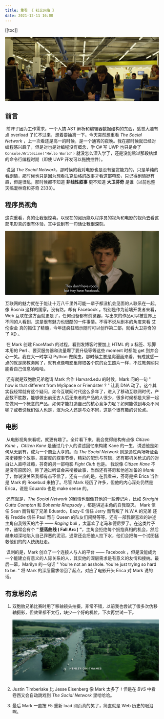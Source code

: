 ```yaml
---
title: 重看 《 社交网络 》
date: 2021-12-11 16:00
---
```


[[toc]]

![image-20211211224644772](https://raw.githubusercontent.com/donaldxdonald/DonaldxBlog/master/docs/articles/Film/TheSocialNetwork.assets/image-20211211224644772.png)

## 前言

​	前阵子因为工作需求，一个人搞 AST 解析和编辑器数据结构的东西，感觉大脑有点 overload 了忙不过来，想着要抽离一下。今天突然想重看 *The Social Network* ，上一次看还是高一的时候，是一个通宵的夜晚。我在那时候就已经对编程感兴趣了，但是对也是对编程没有概念，学 C# 写 UWP 也只是会了 `Console.WriteLine('Hello World')` 就没怎么深入学了，还是没能熬过那段枯燥的命令行编程时期（即使 UWP 开发可以拖拽控件）。

​	说回 *The Social Network*，那时候的我对电影也是没有鉴赏能力的，只是单纯的看剧情，那时候也只是因为想看扎克伯格的故事才看这部电影，只记得剧情挺有趣，但是很乱，那时候都不知道 **非线性叙事** 更不知道 **大卫芬奇** 是谁（以前也整天搞混林奇和芬奇 2333）。

## 程序员视角	

这次重看，真的让我很惊喜。以现在的阅历能以程序员的视角和电影的视角去看这部电影真的很有体验，其中说到有一句话让我很深刻。

![image-20211211163641107](https://raw.githubusercontent.com/donaldxdonald/DonaldxBlog/master/docs/articles/Film/TheSocialNetwork.assets/image-20211211163641107.png)

​	互联网的魅力就在于能让十万八千里外可能一辈子都没机会见面的人联系在一起。像 Bosnia 这样的国家，没有路，却有 Facebook 。特别是作为前端开发者来看，Web 互联在这方面就更是了，任何设备都有浏览器，写出来的作品可以被世界上不同的人看到，这是很有魅力也很酷的一件事情。不得不说从剧本的角度来看 艾伦索金 真的抓住了精髓，今年还疯狂暗示随时可以创作第二部，就看大卫芬奇的了 XD 。

​	在 Mark 创建 FaceMash 的过程，看到发博客时要加上 HTML 的 p 标签、写脚本用的 Perl 、要买服务器和流量爆了要升级等等这些 moment 时都能 get 到并会心一笑。我在大一时学习 Python 做爬虫，那时候主要是爬漫画来看，有成就感一点的就是爬教务网了，就有点像电影里爬取各个院的女生照片一样，不过教务网只能看自己信息哈哈哈。

​	还有就是双胞胎兄弟邀请 Mark 合作 Harvard.edu 的时候，Mark 问的一句 " how is that different from MySpace or Friendster ? " 让我 DNA 动了。这个其实我经常就有这个疑问，如今互联网时代这么多年了，进入了移动互联网时代，产品数不胜数，能够做出前无古人后无来者的产品的人很少，很多时候都是大家一起在做同一个概念的产品，如何才能打造自己的核心竞争力呢？如何能做到与众不同呢？或者说我们做人也是，泯为众人还是与众不同，这是个很有趣的讨论点。

## 电影

​	从电影视角来看呢，就更有趣了。全片看下来，我会觉得结构有点像 *Citizen Kane* ，*Citizen Kane* 是通过几个人的讲述回忆来构建 Kane 的一生，讲述他是如何从无到有，成为一个商业大亨的。而 *The Social Network* 则是通过两场听证会来衔接整个故事，高密度的叙事节奏，精彩的配乐与剪辑，还有那机关枪式的的对白让人直呼过瘾，芬奇的另一部电影 *Fight Club* 也是。 我说像 *Citizen Kane* 不是没有原因的，除了通过听证会来衔接故事，当然还有芬奇和他爸准备的 *Mank* 了，你说没关系我都有点不信了。还有一点的是，在我看来，芬奇是把 Erica 当作是 Mark 的 Rosebud 来拍了。尽管 Mark 经历了许多，但他的内心深处仍然是 Erica，说是 Eduardo 也是 make sense 的。

​	还有就是，*The Social Network* 的剧情也很像其他的一些传记片，比如 *Straight Outta Compton* 和 *Bohemia Rhapsody* ，都是讲述主角的自我毁灭。 Mark 信任 Sean 而背叛了兄弟 Eduardo，Eazy-E 信任 Jerry 而背叛了 N.W.A 的兄弟 还有 Freddie 信任 Paul 而与 Queen 的队友们闹掰等等。还有一部我很喜欢的讲述主角自我毁灭的片子 —— *Raging bull* ，太喜欢了老马和德尼罗了。在这类片子中，通常会有个 **“ 堕落曲线 ( Fall Arc ) ”**，主角会拒绝每个拥抱真相的机会，然后越来越深地陷入自己罪恶的泥沼，通常还会把他人拉下水，他们会把每一个试图拯救他们的的人统统赶走。 

​	讽刺的是，Mark 创立了一个连接人与人的平台 —— Facebook ，但是没能成为一个能建立有意义的人际关系的人，其实他的深层需求是有意义的友情和接纳。最后一幕，Marilyn 的一句话 " You're not an asshole. You're just trying so hard to be. " 将 Mark 的深层需求带回了起点，对应了电影开头 Erica 对 Mark 说的话。

## 有意思的点

1. 双胞胎兄弟比赛时用了移轴镜头拍摄，非常不错，以前我也尝试了很多次伪移轴摄影，但效果都不太行，缺少一个好的机位，下次再尝试一下。

   ![image-20211211221918863](https://raw.githubusercontent.com/donaldxdonald/DonaldxBlog/master/docs/articles/Film/TheSocialNetwork.assets/image-20211211221918863.png)

2. Justin Timberlake 比 Jesse Eisenberg 像 Mark 太多了！但是在 *BVS* 中看卷西又会自动跳戏到 *The Social Network* 里哈哈哈。

3. 最后 Mark 一直按 F5 重新 load 网页真的笑了，简直就是 Web 历史的眼泪啊。